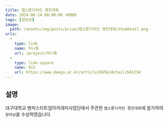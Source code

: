 ```yaml
---
title: 캡스톤디자인 경진대회
date: 2024-06-14 00:00:00 +0900
tags: [장려상]
image:
  path: /assets/img/posts/prize/캡스톤디자인 경진대회/thumbnail.png
urls:
  -
    type: link
    name: 미니톡
    url: /project/미니톡
  -
    type: link-square
    name: 링크
    url: https://www.daegu.ac.kr/article/DG56/detail/641334
---
```

## 설명
대구대학교 벤처스타트업아카데미사업단에서 주관한 `캡스톤디자인 경진대회`에 참가하여 `장려상`을 수상하였습니다.
